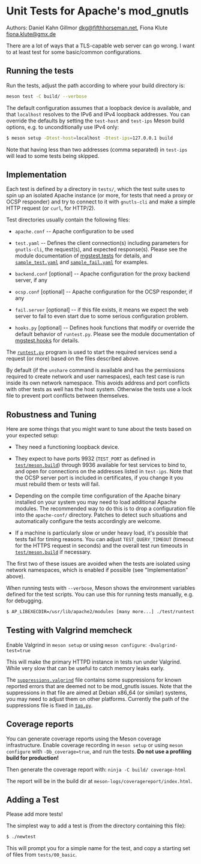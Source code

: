 # Unit Tests for Apache's mod_gnutls

Authors:
Daniel Kahn Gillmor <dkg@fifthhorseman.net>,
Fiona Klute <fiona.klute@gmx.de>

There are a lot of ways that a TLS-capable web server can go wrong.  I
want to at least test for some basic/common configurations.


## Running the tests

Run the tests, adjust the path according to where your build directory
is:

```bash
meson test -C build/ --verbose
```

The default configuration assumes that a loopback device is available,
and that `localhost` resolves to the IPv6 and IPv4 loopback
addresses. You can override the defaults by setting the `test-host`
and `test-ips` Meson build options, e.g. to unconditionally use IPv4
only:

```bash
$ meson setup -Dtest-host=localhost -Dtest-ips=127.0.0.1 build
```

Note that having less than two addresses (comma separated) in
`test-ips` will lead to some tests being skipped.


## Implementation

Each test is defined by a directory in `tests/`, which the test suite
uses to spin up an isolated Apache instance (or more, for tests that
need a proxy or OCSP responder) and try to connect to it with
`gnutls-cli` and make a simple HTTP request (or `curl`, for HTTP/2).

Test directories usually contain the following files:

* `apache.conf` -- Apache configuration to be used

* `test.yaml` -- Defines the client connection(s) including parameters
  for `gnutls-cli`, the request(s), and expected response(s). Please
  see the module documentation of [mgstest.tests](./mgstest/tests.py)
  for details, and [`sample_test.yaml`](./sample_test.yaml) and
  [`sample_fail.yaml`](./sample_fail.yaml) for examples.

* `backend.conf` [optional] -- Apache configuration for the proxy
  backend server, if any

* `ocsp.conf` [optional] -- Apache configuration for the OCSP
  responder, if any

* `fail.server` [optional] -- if this file exists, it means we expect
  the web server to fail to even start due to some serious
  configuration problem.

* `hooks.py` [optional] -- Defines hook functions that modify or
  override the default behavior of `runtest.py`. Please see the module
  documentation of [mgstest.hooks](./mgstest/hooks.py) for details.

The [`runtest.py`](./runtest.py) program is used to start the required
services send a request (or more) based on the files described
above.

By default (if the `unshare` command is available and has the
permissions required to create network and user namespaces), each test
case is run inside its own network namespace. This avoids address and
port conflicts with other tests as well has the host system. Otherwise
the tests use a lock file to prevent port conflicts between
themselves.


## Robustness and Tuning

Here are some things that you might want to tune about the tests based
on your expected setup:

* They need a functioning loopback device.

* They expect to have ports 9932 (`TEST_PORT` as defined in
  [`test/meson.build`](./meson.build)) through 9936 available for test
  services to bind to, and open for connections on the addresses
  listed in `test-ips`. Note that the OCSP server port is included in
  certificates, if you change it you must rebuild them or tests will
  fail.

* Depending on the compile time configuration of the Apache binary
  installed on your system you may need to load additional Apache
  modules. The recommended way to do this is to drop a configuration
  file into the `apache-conf/` directory. Patches to detect such
  situations and automatically configure the tests accordingly are
  welcome.

* If a machine is particularly slow or under heavy load, it's possible
  that tests fail for timing reasons. You can adjust
  `TEST_QUERY_TIMEOUT` (timeout for the HTTPS request in seconds) and
  the overall test run timeouts in [`test/meson.build`](./meson.build)
  if necessary.

The first two of these issues are avoided when the tests are isolated
using network namespaces, which is enabled if possible (see
"Implementation" above).

When running tests with `--verbose`, Meson shows the environment
variables defined for the test scripts. You can use this for running
tests manually, e.g. for debugging.

```bash
$ AP_LIBEXECDIR=/usr/lib/apache2/modules [many more...] ./test/runtest.py --test-number 0
```


## Testing with Valgrind memcheck

Enable Valgrind in `meson setup` or using `meson configure`:
`-Dvalgrind-test=true`

This will make the primary HTTPD instance in tests run under
Valgrind. While very slow that can be useful to catch memory leaks
early.

The [`suppressions.valgrind`](./suppressions.valgrind) file contains
some suppressions for known reported errors that are deemed not to be
mod\_gnutls issues. Note that the suppressions in that file are aimed
at Debian x86_64 (or similar) systems, you may need to adjust them on
other platforms. Currently the path of the suppressions file is fixed
in [`tap.py`](./tap.py).


## Coverage reports

You can generate coverage reports using the Meson coverage
infrastructure. Enable coverage recording in `meson setup` or using
`meson configure` with `-Db_coverage=true`, and run the tests. **Do
not use a profiling build for production!**

Then generate the coverage report with: `ninja -C build/ coverage-html`

The report will be in the build dir at
`meson-logs/coveragereport/index.html`.


## Adding a Test

Please add more tests!

The simplest way to add a test is (from the directory containing this
file):

```bash
$ ./newtest
```

This will prompt you for a simple name for the test, and copy a
starting set of files from `tests/00_basic`.
